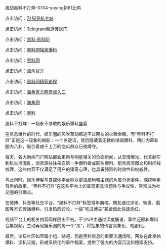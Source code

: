 痞幼黑料不打烊-0704-yuying|881比鸭

点击访问：<a href="https://74mao.com/">74猫导航主站</a>

点击访问：<a href="https://74mao.com/">Telegram频道传送门</a>

点击访问：<a href="https://heiliaolvzlu3.pages.dev">黑料·黑料网</a>

点击访问：<a href="https://heiliaoyvnrda.pages.dev">黑料网独家爆料</a>

点击访问：<a href="https://haef.pages.dev/">黑料网</a>

点击访问：<a href="https://gdas.pages.dev/">海角官方</a>

点击访问：<a href="https://sdfsh.pages.dev/">黑料网精彩影视</a>

点击访问：<a href="https://sdbsd.pages.dev/">海角官方网页版入口</a>

点击访问：<a href="https://ert-6he.pages.dev/">海角网</a>

点击访问：<a href="https://gbs-3wd.pages.dev/">黑料</a>

黑料不打烊：一场永不停歇的娱乐爆料盛宴

在信息爆炸的时代，娱乐圈的风吹草动都逃不过网友的火眼金睛。而“黑料不打烊”正是这一现象的缩影：一个关键词，背后隐藏着无数的绯闻爆料、网红内幕和圈内八卦，吸引着成千上万的吃瓜群众日夜蹲守。

每天，各大新闻门户网站都会更新与明星相关的负面新闻，从恋情曝光、代言翻车到私生活混乱，消息源往往来自第一手爆料者或匿名爆料。配合高清图文和时间线梳理，这些内容不仅满足了用户的猎奇心理，也具备强烈的时效性和权威性。

与此同时，娱乐博客与自媒体平台则以更加犀利和主观的角度分析事件，深挖明星背后的故事。“黑料不打烊”在这些平台上的呈现更具话题性与争议性，常常成为社交圈的引爆点。

在微博、抖音等社交平台，“黑料不打烊”标签常年霸榜。网友通过评论、转发、截图等方式传播爆料，引发热烈讨论，一些“吃瓜博主”甚至借此快速走红。

视频平台上的相关内容同样层出不穷。不少UP主通过深度解说、事件还原和爆料合集视频，生动再现娱乐圈的每一个“瓜”，将抽象的传言具象化、戏剧化。

最后，论坛社区如豆瓣小组、贴吧，仍是黑料信息的重要流通场所。网友在此发帖爆料、深扒证据，形成系统化的事件档案，提供了强大的内容沉淀和搜索支持。

